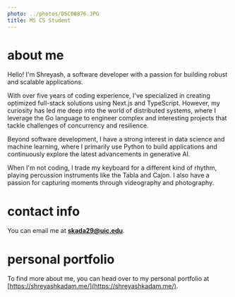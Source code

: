 ```yaml
---
photo: ../photos/DSC00876.JPG
title: MS CS Student
---
```


# about me 
Hello! I'm Shreyash, a software developer with a passion for building robust and scalable applications. <br/>

With over five years of coding experience, I've specialized in creating optimized full-stack solutions using Next.js and TypeScript. However, my curiosity has led me deep into the world of distributed systems, where I leverage the Go language to engineer complex and interesting projects that tackle challenges of concurrency and resilience. <br/>

Beyond software development, I have a strong interest in data science and machine learning, where I primarily use Python to build applications and continuously explore the latest advancements in generative AI. <br/>

When I'm not coding, I trade my keyboard for a different kind of rhythm, playing percussion instruments like the Tabla and Cajon. I also have a passion for capturing moments through videography and photography. <br/>

# contact info 
You can email me at **skada29@uic.edu**.

# personal portfolio
To find more about me, you can head over to my personal portfolio at [https://shreyashkadam.me/](https://shreyashkadam.me/).
